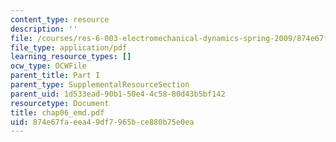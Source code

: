 ```yaml
---
content_type: resource
description: ''
file: /courses/res-6-003-electromechanical-dynamics-spring-2009/874e67faeea49df7965bce880b75e0ea_chap06_emd.pdf
file_type: application/pdf
learning_resource_types: []
ocw_type: OCWFile
parent_title: Part I
parent_type: SupplementalResourceSection
parent_uid: 1d533ead-90b1-50e4-4c58-80d43b5bf142
resourcetype: Document
title: chap06_emd.pdf
uid: 874e67fa-eea4-9df7-965b-ce880b75e0ea
---
```

